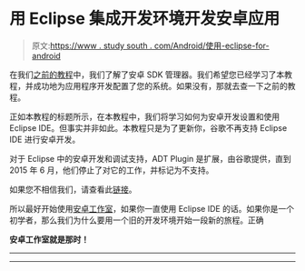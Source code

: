 # 用 Eclipse 集成开发环境开发安卓应用

> 原文:[https://www . study south . com/Android/使用-eclipse-for-android](https://www.studytonight.com/android/using-eclipse-for-android)

在我们[之前的教程](adding-tools-packages-android-studio)中，我们了解了安卓 SDK 管理器。我们希望您已经学习了本教程，并成功地为应用程序开发配置了您的系统。如果没有，那就去查一下之前的教程。

正如本教程的标题所示，在本教程中，我们将学习如何为安卓开发设置和使用 Eclipse IDE。但事实并非如此。本教程只是为了更新你，谷歌不再支持 Eclipse IDE 进行安卓开发。

对于 Eclipse 中的安卓开发和调试支持，ADT Plugin 是扩展，由谷歌提供，直到 2015 年 6 月，他们停止了对它的工作，并标记为不支持。

如果您不相信我们，请查看此[链接](https://developer.android.com/studio/tools/sdk/eclipse-adt.html)。

所以最好开始使用[安卓工作室](android-studio-for-android)，如果你一直使用 Eclipse IDE 的话。如果你是一个初学者，那么我们为什么要用一个旧的开发环境开始一段新的旅程。正确

**安卓工作室就是那时！**

* * *

* * *